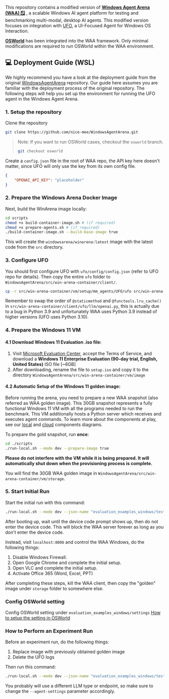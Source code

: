
This repository contains a modified version of [**Windows Agent Arena (WAA) 🪟**](https://github.com/microsoft/WindowsAgentArena) , a scalable Windows AI agent platform for testing and benchmarking multi-modal, desktop AI agents. This modified version focuses on integration with [UFO](https://github.com/microsoft/UFO), a UI-Focused Agent for Windows OS Interaction.

[**OSWorld**](https://github.com/xlang-ai/OSWorld) has been integrated into the WAA framework. Only minimal modifications are required to run OSWorld within the WAA environment.

## 💻 Deployment Guide (WSL)

We highly recommend you have a look at the deployment guide from the original [WindowsAgentArena](https://github.com/microsoft/WindowsAgentArena) repository. Our guide here assumes you are familiar with the deployment process of the original repository. The following steps will help you set up the environment for running the UFO agent in the Windows Agent Arena.

### 1. Setup the repository

Clone the repository
```bash
git clone https://github.com/nice-mee/WindowsAgentArena.git
```

> Note: If you want to run OSWorld cases, checkout the `osworld` branch.
> ```bash
> git checkout osworld
> ```

Create a `config.json` file in the root of WAA repo, the API key here doesn't matter, since UFO will only use the key from its own config file.

```json
{
    "OPENAI_API_KEY": "placeholder"
}
```

### 2. Prepare the Windows Arena Docker Image

Next, build the WinArena image locally:

```bash
cd scripts
chmod +x build-container-image.sh # (if required)
chmod +x prepare-agents.sh # (if required)
./build-container-image.sh --build-base-image true
```

This will create the `windowsarena/winarena:latest` image with the latest code from the `src` directory.

### 3. Configure UFO

You should first configure UFO with `ufo/config/config.json` (refer to UFO repo for details). Then copy the entire `ufo` folder to `WindowsAgentArena/src/win-arena-container/client/`.

```bash
cp -r src/win-arena-container/vm/setup/mm_agents/UFO/ufo src/win-arena-container/client/
```

Remember to swap the order of `@staticmethod` and `@functools.lru_cache()` in `src/win-arena-container/client/ufo/llm/openai.py`, this is actually due to a bug in Python 3.9 and unfortunately WAA uses Python 3.9 instead of higher versions (UFO uses Python 3.10).

### 4. Prepare the Windows 11 VM
#### 4.1 Download Windows 11 Evaluation .iso file:
1. Visit [Microsoft Evaluation Center](https://info.microsoft.com/ww-landing-windows-11-enterprise.html), accept the Terms of Service, and download a **Windows 11 Enterprise Evaluation (90-day trial, English, United States)** ISO file [~6GB]
2. After downloading, rename the file to `setup.iso` and copy it to the directory `WindowsAgentArena/src/win-arena-container/vm/image`

#### 4.2 Automatic Setup of the Windows 11 golden image:
Before running the arena, you need to prepare a new WAA snapshot (also referred as WAA golden image). This 30GB snapshot represents a fully functional Windows 11 VM with all the programs needed to run the benchmark. This VM additionally hosts a Python server which receives and executes agent commands. To learn more about the components at play, see our [local](/img/architecture-local.png) and [cloud](/img/architecture-azure.png) components diagrams.

To prepare the gold snapshot, run **once**:
```bash
cd ./scripts
./run-local.sh --mode dev --prepare-image true
```
**Please do not interfere with the VM while it is being prepared. It will automatically shut down when the provisioning process is complete.**

You will find the 30GB WAA golden image in `WindowsAgentArena/src/win-arena-container/vm/storage`.

### 5. Start Initial Run

Start the initial run with this command:
```bash
./run-local.sh --mode dev --json-name "evaluation_examples_windows/test_custom.json" --agent UFO --agent-settings '{"llm_type": "azure", "llm_endpoint": "https://cloudgpt-openai.azure-api.net/openai/deployments/gpt-4o-20240513/chat/completions?api-version=2024-04-01-preview", "llm_auth": {"type": "api-key", "token": ""}}'
```

After booting up, wait until the device code prompt shows up, then do not enter the device code. This will block the WAA server forever as long as you don't enter the device code.


Instead, visit `localhost:8006` and control the WAA Windows, do the following things:

1. Disable Windows Firewall.
2. Open Google Chrome and complete the initial setup.
3. Open VLC and complete the initial setup.
4. Activate Office 365 (Word, Excel, PPT)


After completing these steps, kill the WAA client, then copy the "golden" image under `storage` folder to somewhere else.

### Config OSWorld setting
Config OSWorld setting under `evaluation_examples_windows/settings`
[How to setup the setting in OSWorld](https://github.com/xlang-ai/OSWorld/blob/main/ACCOUNT_GUIDELINE.md)

### How to Perform an Experiment Run

Before an experiment run, do the following things:

1. Replace image with previously obtained golden image
2. Delete the UFO logs

Then run this command:
```bash
./run-local.sh --mode dev --json-name "evaluation_examples_windows/test_osworld.json" --agent UFO --agent-settings '{"llm_type": "azure", "llm_endpoint": "https://cloudgpt-openai.azure-api.net/openai/deployments/gpt-4o-20240513/chat/completions?api-version=2024-04-01-preview", "llm_auth": {"type": "api-key", "token": ""}}
```

You probably will use a different LLM type or endpoint, so make sure to change the `--agent-settings` parameter accordingly.

